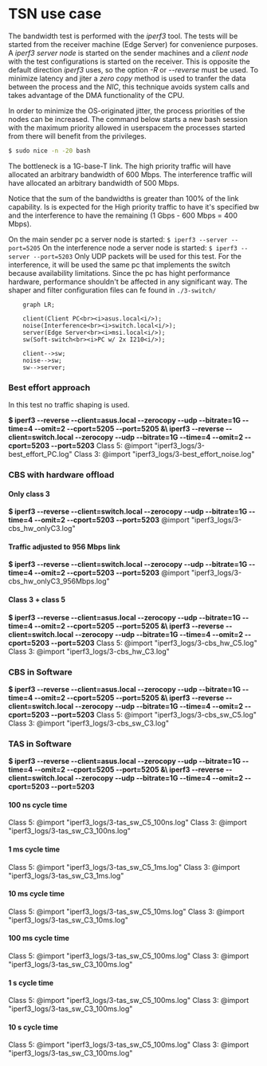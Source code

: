 # TSN use case

The bandwidth test is performed with the *iperf3* tool. The tests will be started from the receiver machine (Edge Server) for convenience purposes.
A *iperf3 server node* is started on the sender machines and a *client node* with the test configurations is started on the receiver. This is opposite the default direction *iperf3* uses, so the option *-R* or *--reverse* must be used. To minimize latency and jiter a *zero copy* method is used to tranfer the data between the process and the *NIC*, this technique avoids system calls and takes advantage of the DMA functionality of the CPU.

In order to minimize the OS-originated jitter, the process priorities of the nodes can be increased. The command below starts a new bash session with the maximum priority allowed in userspacem the processes started from there will benefit from the privileges.

```bash
$ sudo nice -n -20 bash
```
The bottleneck is a 1G-base-T link.
The high priority traffic will have allocated an arbitrary bandwidth of 600 Mbps.
The interference traffic will have allocated an arbitrary bandwidth of 500 Mbps.

Notice that the sum of the bandwidths is greater than 100% of the link capability. Is is expected for the High priority traffic to have it's specified bw and the interference to have the remaining (1 Gbps - 600 Mbps = 400 Mbps).

On the main sender pc a server node is started: ```$ iperf3 --server --port=5205```
On the interference node a server node is started: ```$ iperf3 --server --port=5203```
Only UDP packets will be used for this test.
For the interference, it will be used the same pc that implements the switch because availability limitations. Since the pc has hight performance hardware, performance shouldn't be affected in any significant way.
The shaper and filter configuration files can fe found in ```./3-switch/```
<br>

```mermaid
    graph LR;

    client(Client PC<br><i>asus.local<i/>);
    noise(Interference<br><i>switch.local<i/>);
    server(Edge Server<br><i>msi.local<i/>);
    sw(Soft-switch<br><i>PC w/ 2x I210<i/>);

    client-->sw;
    noise-->sw;
    sw-->server;
```

### Best effort approach
In this test no traffic shaping is used.

**$ iperf3 --reverse --client=asus.local   --zerocopy --udp --bitrate=1G --time=4 --omit=2 --cport=5205 --port=5205 &\\
    iperf3 --reverse --client=switch.local --zerocopy --udp --bitrate=1G --time=4 --omit=2 --cport=5203 --port=5203**
Class 5:
@import "iperf3_logs/3-best_effort_PC.log"
Class 3:
@import "iperf3_logs/3-best_effort_noise.log"


### CBS with hardware offload
#### Only class 3
**$ iperf3 --reverse --client=switch.local --zerocopy --udp --bitrate=1G --time=4 --omit=2 --cport=5203 --port=5203**
@import "iperf3_logs/3-cbs_hw_onlyC3.log"

#### Traffic adjusted to 956 Mbps link
**$ iperf3 --reverse --client=switch.local --zerocopy --udp --bitrate=1G --time=4 --omit=2 --cport=5203 --port=5203**
@import "iperf3_logs/3-cbs_hw_onlyC3_956Mbps.log"

#### Class 3 + class 5

**$ iperf3 --reverse --client=asus.local   --zerocopy --udp --bitrate=1G --time=4 --omit=2 --cport=5205 --port=5205 &\\
    iperf3 --reverse --client=switch.local --zerocopy --udp --bitrate=1G --time=4 --omit=2 --cport=5203 --port=5203**
Class 5:
@import "iperf3_logs/3-cbs_hw_C5.log"
Class 3:
@import "iperf3_logs/3-cbs_hw_C3.log"

### CBS in Software

**$ iperf3 --reverse --client=asus.local   --zerocopy --udp --bitrate=1G --time=4 --omit=2 --cport=5205 --port=5205 &\\
    iperf3 --reverse --client=switch.local --zerocopy --udp --bitrate=1G --time=4 --omit=2 --cport=5203 --port=5203**
Class 5:
@import "iperf3_logs/3-cbs_sw_C5.log"
Class 3:
@import "iperf3_logs/3-cbs_sw_C3.log"


### TAS in Software
**$ iperf3 --reverse --client=asus.local   --zerocopy --udp --bitrate=1G --time=4 --omit=2 --cport=5205 --port=5205 &\\
    iperf3 --reverse --client=switch.local --zerocopy --udp --bitrate=1G --time=4 --omit=2 --cport=5203 --port=5203**

#### 100 ns cycle time
Class 5:
@import "iperf3_logs/3-tas_sw_C5_100ns.log"
Class 3:
@import "iperf3_logs/3-tas_sw_C3_100ns.log"

#### 1 ms cycle time
Class 5:
@import "iperf3_logs/3-tas_sw_C5_1ms.log"
Class 3:
@import "iperf3_logs/3-tas_sw_C3_1ms.log"

#### 10 ms cycle time

Class 5:
@import "iperf3_logs/3-tas_sw_C5_10ms.log"
Class 3:
@import "iperf3_logs/3-tas_sw_C3_10ms.log"

#### 100 ms cycle time
Class 5:
@import "iperf3_logs/3-tas_sw_C5_100ms.log"
Class 3:
@import "iperf3_logs/3-tas_sw_C3_100ms.log"

#### 1 s cycle time
Class 5:
@import "iperf3_logs/3-tas_sw_C5_100ms.log"
Class 3:
@import "iperf3_logs/3-tas_sw_C3_100ms.log"

#### 10 s cycle time
Class 5:
@import "iperf3_logs/3-tas_sw_C5_100ms.log"
Class 3:
@import "iperf3_logs/3-tas_sw_C3_100ms.log"
